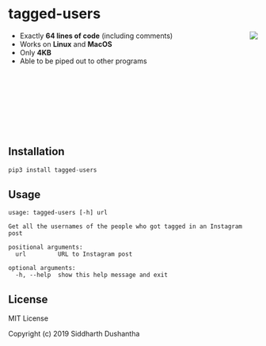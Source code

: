 # tagged-users

- Exactly **64 lines of code** (including comments)<img src="https://media.giphy.com/media/3MdUtlnqBWi8YnkIig/giphy.gif" align="right">
- Works on **Linux** and **MacOS**
- Only **4KB**
- Able to be piped out to other programs
<br>
<br>
<br>
<br>
<br>
<br>
<br>

## Installation
```python
pip3 install tagged-users
```

## Usage
```
usage: tagged-users [-h] url

Get all the usernames of the people who got tagged in an Instagram post

positional arguments:
  url         URL to Instagram post

optional arguments:
  -h, --help  show this help message and exit
```

## License
MIT License

Copyright (c) 2019 Siddharth Dushantha<Paste>
